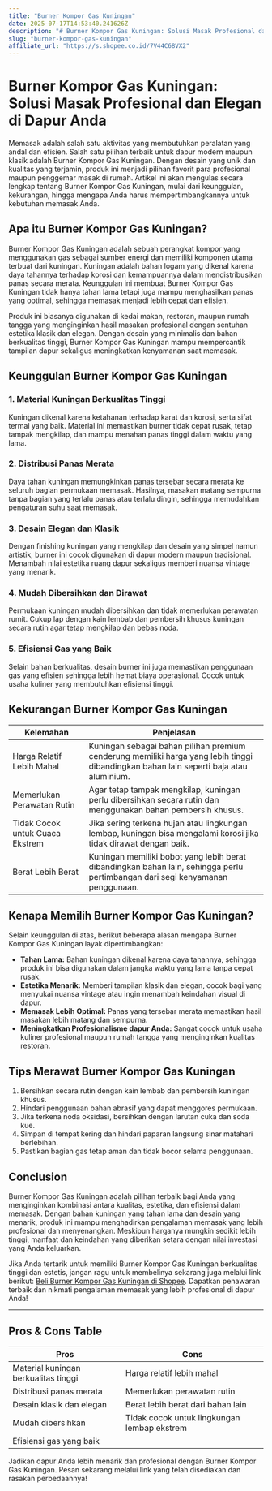```yaml
---
title: "Burner Kompor Gas Kuningan"
date: 2025-07-17T14:53:40.241626Z
description: "# Burner Kompor Gas Kuningan: Solusi Masak Profesional dan Elegan di Dapur Anda..."
slug: "burner-kompor-gas-kuningan"
affiliate_url: "https://s.shopee.co.id/7V44C68VX2"
---
```

# Burner Kompor Gas Kuningan: Solusi Masak Profesional dan Elegan di Dapur Anda

Memasak adalah salah satu aktivitas yang membutuhkan peralatan yang andal dan efisien. Salah satu pilihan terbaik untuk dapur modern maupun klasik adalah Burner Kompor Gas Kuningan. Dengan desain yang unik dan kualitas yang terjamin, produk ini menjadi pilihan favorit para profesional maupun penggemar masak di rumah. Artikel ini akan mengulas secara lengkap tentang Burner Kompor Gas Kuningan, mulai dari keunggulan, kekurangan, hingga mengapa Anda harus mempertimbangkannya untuk kebutuhan memasak Anda.

## Apa itu Burner Kompor Gas Kuningan?

Burner Kompor Gas Kuningan adalah sebuah perangkat kompor yang menggunakan gas sebagai sumber energi dan memiliki komponen utama terbuat dari kuningan. Kuningan adalah bahan logam yang dikenal karena daya tahannya terhadap korosi dan kemampuannya dalam mendistribusikan panas secara merata. Keunggulan ini membuat Burner Kompor Gas Kuningan tidak hanya tahan lama tetapi juga mampu menghasilkan panas yang optimal, sehingga memasak menjadi lebih cepat dan efisien.

Produk ini biasanya digunakan di kedai makan, restoran, maupun rumah tangga yang menginginkan hasil masakan profesional dengan sentuhan estetika klasik dan elegan. Dengan desain yang minimalis dan bahan berkualitas tinggi, Burner Kompor Gas Kuningan mampu mempercantik tampilan dapur sekaligus meningkatkan kenyamanan saat memasak.

## Keunggulan Burner Kompor Gas Kuningan

### 1. Material Kuningan Berkualitas Tinggi

Kuningan dikenal karena ketahanan terhadap karat dan korosi, serta sifat termal yang baik. Material ini memastikan burner tidak cepat rusak, tetap tampak mengkilap, dan mampu menahan panas tinggi dalam waktu yang lama.

### 2. Distribusi Panas Merata

Daya tahan kuningan memungkinkan panas tersebar secara merata ke seluruh bagian permukaan memasak. Hasilnya, masakan matang sempurna tanpa bagian yang terlalu panas atau terlalu dingin, sehingga memudahkan pengaturan suhu saat memasak.

### 3. Desain Elegan dan Klasik

Dengan finishing kuningan yang mengkilap dan desain yang simpel namun artistik, burner ini cocok digunakan di dapur modern maupun tradisional. Menambah nilai estetika ruang dapur sekaligus memberi nuansa vintage yang menarik.

### 4. Mudah Dibersihkan dan Dirawat

Permukaan kuningan mudah dibersihkan dan tidak memerlukan perawatan rumit. Cukup lap dengan kain lembab dan pembersih khusus kuningan secara rutin agar tetap mengkilap dan bebas noda.

### 5. Efisiensi Gas yang Baik

Selain bahan berkualitas, desain burner ini juga memastikan penggunaan gas yang efisien sehingga lebih hemat biaya operasional. Cocok untuk usaha kuliner yang membutuhkan efisiensi tinggi.

## Kekurangan Burner Kompor Gas Kuningan

| Kelemahan | Penjelasan |
|------------|--------------|
| Harga Relatif Lebih Mahal | Kuningan sebagai bahan pilihan premium cenderung memiliki harga yang lebih tinggi dibandingkan bahan lain seperti baja atau aluminium. |
| Memerlukan Perawatan Rutin | Agar tetap tampak mengkilap, kuningan perlu dibersihkan secara rutin dan menggunakan bahan pembersih khusus. |
| Tidak Cocok untuk Cuaca Ekstrem | Jika sering terkena hujan atau lingkungan lembap, kuningan bisa mengalami korosi jika tidak dirawat dengan baik. |
| Berat Lebih Berat | Kuningan memiliki bobot yang lebih berat dibandingkan bahan lain, sehingga perlu pertimbangan dari segi kenyamanan penggunaan.|

## Kenapa Memilih Burner Kompor Gas Kuningan?

Selain keunggulan di atas, berikut beberapa alasan mengapa Burner Kompor Gas Kuningan layak dipertimbangkan:

- **Tahan Lama:** Bahan kuningan dikenal karena daya tahannya, sehingga produk ini bisa digunakan dalam jangka waktu yang lama tanpa cepat rusak.
- **Estetika Menarik:** Memberi tampilan klasik dan elegan, cocok bagi yang menyukai nuansa vintage atau ingin menambah keindahan visual di dapur.
- **Memasak Lebih Optimal:** Panas yang tersebar merata memastikan hasil masakan lebih matang dan sempurna.
- **Meningkatkan Profesionalisme dapur Anda:** Sangat cocok untuk usaha kuliner profesional maupun rumah tangga yang menginginkan kualitas restoran.

## Tips Merawat Burner Kompor Gas Kuningan

1. Bersihkan secara rutin dengan kain lembab dan pembersih kuningan khusus.
2. Hindari penggunaan bahan abrasif yang dapat menggores permukaan.
3. Jika terkena noda oksidasi, bersihkan dengan larutan cuka dan soda kue.
4. Simpan di tempat kering dan hindari paparan langsung sinar matahari berlebihan.
5. Pastikan bagian gas tetap aman dan tidak bocor selama penggunaan.

## Conclusion

Burner Kompor Gas Kuningan adalah pilihan terbaik bagi Anda yang menginginkan kombinasi antara kualitas, estetika, dan efisiensi dalam memasak. Dengan bahan kuningan yang tahan lama dan desain yang menarik, produk ini mampu menghadirkan pengalaman memasak yang lebih profesional dan menyenangkan. Meskipun harganya mungkin sedikit lebih tinggi, manfaat dan keindahan yang diberikan setara dengan nilai investasi yang Anda keluarkan.

Jika Anda tertarik untuk memiliki Burner Kompor Gas Kuningan berkualitas tinggi dan estetis, jangan ragu untuk membelinya sekarang juga melalui link berikut: [Beli Burner Kompor Gas Kuningan di Shopee](https://s.shopee.co.id/7V44C68VX2). Dapatkan penawaran terbaik dan nikmati pengalaman memasak yang lebih profesional di dapur Anda!

---

## Pros & Cons Table

| **Pros** | **Cons** |
|------------|-----------|
| Material kuningan berkualitas tinggi | Harga relatif lebih mahal |
| Distribusi panas merata | Memerlukan perawatan rutin |
| Desain klasik dan elegan | Berat lebih berat dari bahan lain |
| Mudah dibersihkan | Tidak cocok untuk lingkungan lembap ekstrem |
| Efisiensi gas yang baik | |

Jadikan dapur Anda lebih menarik dan profesional dengan Burner Kompor Gas Kuningan. Pesan sekarang melalui link yang telah disediakan dan rasakan perbedaannya!